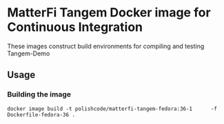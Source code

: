 # MatterFi Tangem Docker image for Continuous Integration

These images construct build environments for compiling and testing Tangem-Demo

## Usage

### Building the image

```
docker image build -t polishcode/matterfi-tangem-fedora:36-1      -f Dockerfile-fedora-36 .
```
